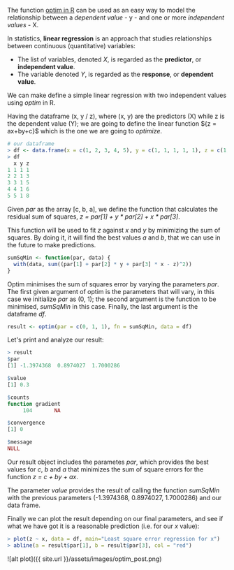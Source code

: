 The function [optim in R](http://stat.ethz.ch/R-manual/R-devel/library/stats/html/optim.html) can be used as an easy way to model the relationship between a *dependent value* - y - and one or more *independent values* - X.

In statistics, **linear regression** is an approach that studies relationships between continuous (quantitative) variables:

- The list of variables, denoted *X*, is regarded as the **predictor**, or **independent value**.
- The variable denoted *Y*, is regarded as the **response**, or **dependent value**.

We can make define a simple linear regression with two independent values using *optim* in R.

Having the dataframe (x, y / z), where (x, y) are the predictors (X) while z is the dependent value (Y); we are going to define the linear function $\{z = ax+by+c}$ which is the one we are going to *optimize*.

```R
# our dataframe
> df <- data.frame(x = c(1, 2, 3, 4, 5), y = c(1, 1, 1, 1, 1), z = c(1, 3, 5, 6, 8))
> df
  x y z
1 1 1 1
2 2 1 3
3 3 1 5
4 4 1 6
5 5 1 8
```

Given *par* as the array [c, b, a], we define the function that calculates the residual sum of squares, *z = par[1] + y * par[2] + x * par[3]*.

This function will be used to fit *z* against *x* and *y* by minimizing the sum of squares. By doing it, it will find the best values *a* and *b*, that we can use in the future to make predictions.

```R
sumSqMin <- function(par, data) {
  with(data, sum((par[1] + par[2] * y + par[3] * x - z)^2))
}
```

Optim minimises the sum of squares error by varying the parameters *par*. The first given argument of optim is the parameters that will vary, in this case we initialize *par* as (0, 1); the second argument is the function to be minimised, *sumSqMin* in this case. Finally, the last argument is the dataframe *df*.

```R
result <- optim(par = c(0, 1, 1), fn = sumSqMin, data = df)
```

Let's print and analyze our result:

```R
> result
$par
[1] -1.3974368  0.8974027  1.7000286

$value
[1] 0.3

$counts
function gradient 
     104       NA 

$convergence
[1] 0

$message
NULL
```

Our result object includes the parametes *par*, which provides the best values for *c*, *b* and *a* that minimizes the sum of square errors for the function *z = c + by + ax*.

The parameter *value* provides the result of calling the function *sumSqMin* with the previous parameters (-1.3974368, 0.8974027, 1.7000286) and our data frame.

Finally we can plot the result depending on our final parameters, and see if what we have got it is a reasonable prediction (i.e. for our *x* value):

```R
> plot(z ~ x, data = df, main="Least square error regression for x")
> abline(a = result$par[1], b = result$par[3], col = "red")
```

![alt plot]({{ site.url }}/assets/images/optim_post.png)
